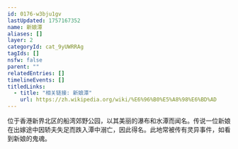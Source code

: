 ```yaml
---
id: 0176-w3bju1gv
lastUpdated: 1757167352
name: 新娘潭
aliases: []
layer: 2
categoryId: cat_9yUWRRAg
tagIds: []
nsfw: false
parent: ""
relatedEntries: []
timelineEvents: []
titledLinks:
  - title: "相关链接: 新娘潭"
    url: https://zh.wikipedia.org/wiki/%E6%96%B0%E5%A8%98%E6%BD%AD
---
```


位于香港新界北区的船湾郊野公园，以其美丽的瀑布和水潭而闻名。传说一位新娘在出嫁途中因轿夫失足而跌入潭中溺亡，因此得名。此地常被传有灵异事件，如看到新娘的鬼魂。